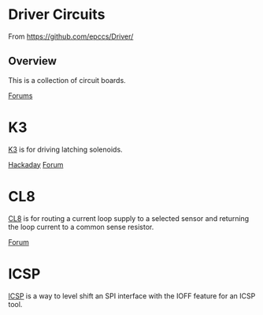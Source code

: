 # Driver Circuits

From <https://github.com/epccs/Driver/>

## Overview

This is a collection of  circuit boards. 

[Forums](http://rpubus.org/bb/viewforum.php?f=9)

# K3

[K3] is for driving latching solenoids. 

[K3]: ./K3

[Hackaday](https://hackaday.io/project/17080-k3)
[Forum](http://rpubus.org/bb/viewforum.php?f=15)

# CL8

[CL8] is for routing a current loop supply to a selected sensor and returning the loop current to a common sense resistor.

[CL8]: ./CL8

[Forum](http://rpubus.org/bb/viewforum.php?f=16)

# ICSP

[ICSP] is a way to level shift an SPI interface with the IOFF feature for an ICSP tool.

[ICSP]: ./ICSP
